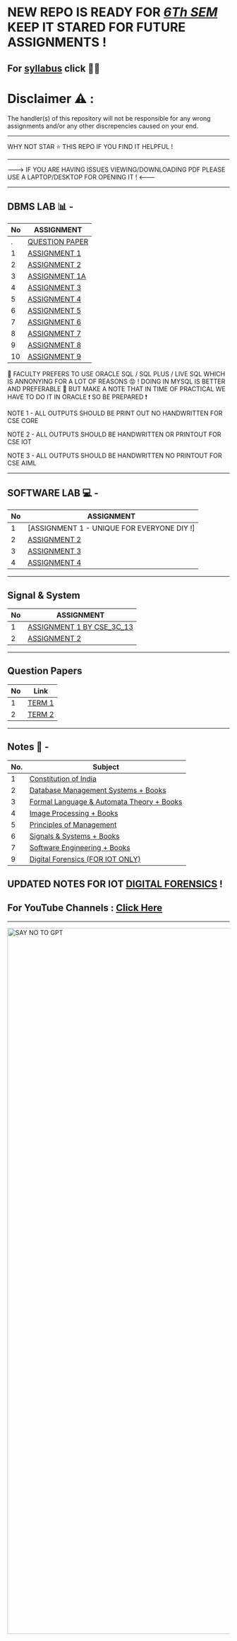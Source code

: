 # NEW REPO IS READY FOR *[6Th SEM](https://github.com/BEASTgg/6thsem)* KEEP IT STARED FOR FUTURE ASSIGNMENTS !



For [syllabus](https://github.com/BEASTgg/5thsem/tree/main/Syllebus) click 💁‍♂️
---------------------------------------------------------------------------------------------------------------------------------------------------------------------------------------------------------------------------------

# Disclaimer :warning: :

The handler(s) of this repository will not be responsible for any wrong assignments and/or any other discrepencies caused on your end.

---------------------------------------------------------------------------------------------------------------------------------------------------------------------------------------------------------------------------------


WHY NOT STAR ⭐ THIS REPO IF YOU FIND IT HELPFUL !


---------------------------------------------------------------------------------------------------------------------------------------------------------------------------------------------------------------------------------


---> IF YOU ARE HAVING ISSUES VIEWING/DOWNLOADING PDF PLEASE USE A LAPTOP/DESKTOP FOR OPENING IT ! <---


---------------------------------------------------------------------------------------------------------------------------------------------------------------------------------------------------------------------------------
DBMS LAB 📊 -
---------------------------------------------------------------------------------------------------------------------------------------------------------------------------------------------------------------------------------
| No  | ASSIGNMENT |
| ------------- | ------------- |
| .  | [QUESTION PAPER](https://github.com/BEASTgg/5thsem/blob/main/DBMS/QUESTION.pdf) |
| 1  | [ASSIGNMENT 1](https://github.com/BEASTgg/5thsem/tree/main/DBMS/ASSIGNMENT%201) |
| 2  | [ASSIGNMENT 2](https://github.com/BEASTgg/5thsem/tree/main/DBMS/ASSIGNMENT%20%202) |
| 3  | [ASSIGNMENT 1A](https://github.com/BEASTgg/5thsem/tree/main/DBMS/ASSIGNMENT%201A) |
| 4  | [ASSIGNMENT 3](https://github.com/BEASTgg/5thsem/tree/main/DBMS/ASSIGNMENT%203) |
| 5  | [ASSIGNMENT 4](https://github.com/BEASTgg/5thsem/tree/main/DBMS/Assignment%204) |
| 6  | [ASSIGNMENT 5](https://github.com/BEASTgg/5thsem/tree/main/DBMS/ASSIGNMENT%205) |
| 7  | [ASSIGNMENT 6](https://github.com/BEASTgg/5thsem/tree/main/DBMS/ASSIGNMENT%206) |
| 8  | [ASSIGNMENT 7](https://github.com/BEASTgg/5thsem/tree/main/DBMS/ASSIGNMENT%207) |
| 9  | [ASSIGNMENT 8](https://github.com/BEASTgg/5thsem/tree/main/DBMS/ASSIGNMENT%208) |
| 10  | [ASSIGNMENT 9](https://github.com/BEASTgg/5thsem/tree/main/DBMS/ASSIGNMENT%209) |

:anger: FACULTY PREFERS TO USE ORACLE SQL / SQL PLUS / LIVE SQL WHICH IS ANNONYING FOR A LOT OF REASONS :rage: ! DOING IN MYSQL IS BETTER AND PREFERABLE :sparkling_heart: BUT MAKE A NOTE THAT IN TIME OF PRACTICAL WE HAVE TO DO IT IN ORACLE  :exclamation: SO BE PREPARED  :exclamation:

NOTE 1 - ALL OUTPUTS SHOULD BE PRINT OUT NO HANDWRITTEN FOR CSE CORE

NOTE 2 - ALL OUTPUTS SHOULD BE HANDWRITTEN OR PRINTOUT FOR CSE IOT

NOTE 3 - ALL OUTPUTS SHOULD BE HANDWRITTEN NO PRINTOUT FOR CSE AIML

---------------------------------------------------------------------------------------------------------------------------------------------------------------------------------------------------------------------------------
SOFTWARE LAB 💻 -
---------------------------------------------------------------------------------------------------------------------------------------------------------------------------------------------------------------------------------
| No  | ASSIGNMENT |
| ------------- | ------------- |
| 1  | [ASSIGNMENT 1 - UNIQUE FOR EVERYONE DIY !] |
| 2  | [ASSIGNMENT 2](https://github.com/BEASTgg/5thsem/tree/main/SOFTWARE/ASSIGNMENT%202) |
| 3  | [ASSIGNMENT 3](https://github.com/BEASTgg/5thsem/tree/main/SOFTWARE/ASSIGNMENT%203) |
| 4  | [ASSIGNMENT 4](https://github.com/BEASTgg/5thsem/tree/main/SOFTWARE/ASSIGNMENT%204) |


---------------------------------------------------------------------------------------------------------------------------------------------------------------------------------------------------------------------------------

## Signal & System

| No  | ASSIGNMENT |
| ------------- | ------------- |
| 1  | [ASSIGNMENT 1 BY CSE_3C_13](https://github.com/BEASTgg/5thsem/tree/main/Signal%20%26%20System/ASSIGNMENT%201) |
| 2  | [ASSIGNMENT 2](https://github.com/BEASTgg/5thsem/tree/main/Signal%20%26%20System/ASSIGNMENT%202) |

---------------------------------------------------------------------------------------------------------------------------------------------------------------------------------------------------------------------------------

## Question Papers

| No  | Link |
| ------------- | ------------- |
| 1  | [TERM 1](https://github.com/BEASTgg/5thsem/tree/main/Question%20Papers/Term%201) |
| 2  | [TERM 2](https://github.com/BEASTgg/5thsem/tree/main/Question%20Papers/Term%202) |

---------------------------------------------------------------------------------------------------------------------------------------------------------------------------------------------------------------------------------

## Notes 📜 -

| No. | Subject |
| --- | --- |
| 1 | [Constitution of India](https://github.com/BEASTgg/5thsem/tree/main/Notes/Constitution%20of%20India) |
| 2 | [Database Management Systems + Books](https://github.com/BEASTgg/5thsem/tree/main/Notes/Database%20Management%20Systems) |
| 3 | [Formal Language & Automata Theory + Books](https://github.com/BEASTgg/5thsem/tree/main/Notes/Formal%20Language%20%26%20Automata%20Theory) |
| 4 | [Image Processing + Books](https://github.com/BEASTgg/5thsem/tree/main/Notes/Image%20Processing) |
| 5 | [Principles of Management](https://github.com/BEASTgg/5thsem/tree/main/Notes/Principles%20of%20Management/previous%20year%20notes) |
| 6 | [Signals & Systems + Books](https://github.com/BEASTgg/5thsem/tree/main/Notes/Signals%20%26%20Systems) |
| 7 | [Software Engineering + Books](https://github.com/BEASTgg/5thsem/tree/main/Notes/Software%20Engineering) |
| 9 | [Digital Forensics (FOR IOT ONLY)](https://github.com/BEASTgg/5thsem/tree/main/Notes/Digital%20Forensics%20(FOR%20IOT%20ONLY)) |

## UPDATED NOTES FOR IOT [DIGITAL FORENSICS](https://github.com/BEASTgg/5thsem/tree/main/Notes/Digital%20Forensics%20(FOR%20IOT%20ONLY)) !

## For YouTube Channels : [Click Here](https://drive.google.com/file/d/1XjsOFqfZncXrDc9RysR8f--vAP6_eF6p/view?usp=sharing)

------------------------------------------------------------------------------------------------------------------------------------------------------------------------------------------------------------------------------


<img align="right" alt="SAY NO TO GPT" width="1600" src="https://i.ytimg.com/vi/hyljZFiJepc/maxresdefault.jpg">
